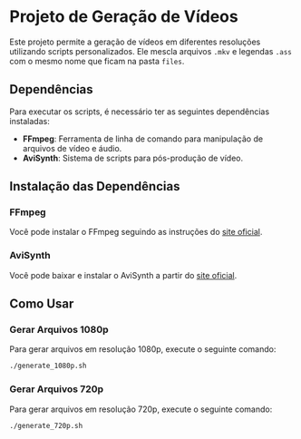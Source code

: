 # Projeto de Geração de Vídeos

Este projeto permite a geração de vídeos em diferentes resoluções utilizando scripts personalizados. Ele mescla arquivos `.mkv` e legendas `.ass` com o mesmo nome que ficam na pasta `files`.

## Dependências

Para executar os scripts, é necessário ter as seguintes dependências instaladas:

- **FFmpeg**: Ferramenta de linha de comando para manipulação de arquivos de vídeo e áudio.
- **AviSynth**: Sistema de scripts para pós-produção de vídeo.

## Instalação das Dependências

### FFmpeg

Você pode instalar o FFmpeg seguindo as instruções do [site oficial](https://ffmpeg.org/download.html).

### AviSynth

Você pode baixar e instalar o AviSynth a partir do [site oficial](http://avisynth.nl/index.php/Main_Page).

## Como Usar

### Gerar Arquivos 1080p

Para gerar arquivos em resolução 1080p, execute o seguinte comando:

```bash
./generate_1080p.sh
```
### Gerar Arquivos 720p

Para gerar arquivos em resolução 720p, execute o seguinte comando:

```bash
./generate_720p.sh
```
